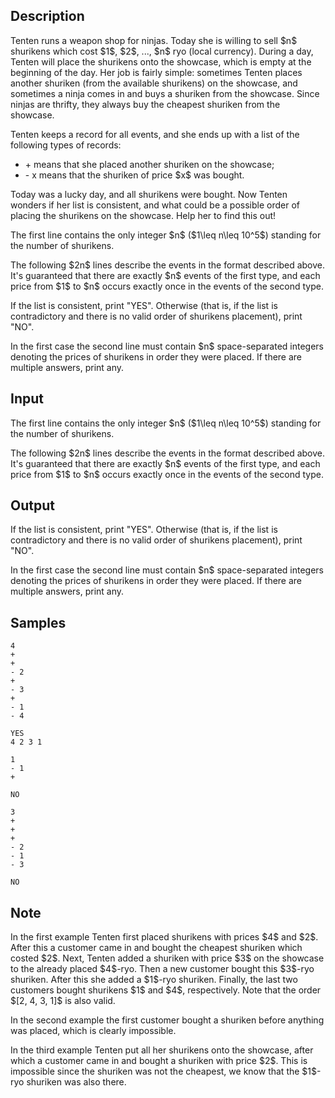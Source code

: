 ## Description

<div><p>Tenten runs a weapon shop for ninjas. Today she is willing to sell $n$ shurikens which cost $1$, $2$, ..., $n$ ryo (local currency). During a day, Tenten will place the shurikens onto the showcase, which is empty at the beginning of the day. Her job is fairly simple: sometimes Tenten places another shuriken (from the available shurikens) on the showcase, and sometimes a ninja comes in and buys a shuriken from the showcase. Since ninjas are thrifty, they always buy the <span class="tex-font-style-bf">cheapest</span> shuriken from the showcase.</p><p>Tenten keeps a record for all events, and she ends up with a list of the following types of records:</p><ul> <li> <span class="tex-font-style-tt">+</span> means that she placed another shuriken on the showcase; </li><li> <span class="tex-font-style-tt">- x</span> means that the shuriken of price $x$ was bought. </li></ul><p>Today was a lucky day, and all shurikens were bought. Now Tenten wonders if her list is consistent, and what could be a possible order of placing the shurikens on the showcase. Help her to find this out!</p></div><div class="input-specification"><p>The first line contains the only integer $n$ ($1\leq n\leq 10^5$) standing for the number of shurikens. </p><p>The following $2n$ lines describe the events in the format described above. It's guaranteed that there are exactly $n$ events of the first type, and each price from $1$ to $n$ occurs exactly once in the events of the second type.</p></div><div class="output-specification"><p>If the list is consistent, print "<span class="tex-font-style-tt">YES</span>". Otherwise (that is, if the list is contradictory and there is no valid order of shurikens placement), print "<span class="tex-font-style-tt">NO</span>".</p><p>In the first case the second line must contain $n$ space-separated integers denoting the prices of shurikens in order they were placed. If there are multiple answers, print any.</p></div>

## Input

<p>The first line contains the only integer $n$ ($1\leq n\leq 10^5$) standing for the number of shurikens. </p><p>The following $2n$ lines describe the events in the format described above. It's guaranteed that there are exactly $n$ events of the first type, and each price from $1$ to $n$ occurs exactly once in the events of the second type.</p>

## Output

<p>If the list is consistent, print "<span class="tex-font-style-tt">YES</span>". Otherwise (that is, if the list is contradictory and there is no valid order of shurikens placement), print "<span class="tex-font-style-tt">NO</span>".</p><p>In the first case the second line must contain $n$ space-separated integers denoting the prices of shurikens in order they were placed. If there are multiple answers, print any.</p>

## Samples

```input1
4
+
+
- 2
+
- 3
+
- 1
- 4
```

```output1
YES
4 2 3 1
```






```input2
1
- 1
+
```

```output2
NO
```






```input3
3
+
+
+
- 2
- 1
- 3
```

```output3
NO
```




## Note

<p>In the first example Tenten first placed shurikens with prices $4$ and $2$. After this a customer came in and bought the cheapest shuriken which costed $2$. Next, Tenten added a shuriken with price $3$ on the showcase to the already placed $4$-ryo. Then a new customer bought this $3$-ryo shuriken. After this she added a $1$-ryo shuriken. Finally, the last two customers bought shurikens $1$ and $4$, respectively. Note that the order $[2, 4, 3, 1]$ is also valid.</p><p>In the second example the first customer bought a shuriken before anything was placed, which is clearly impossible.</p><p>In the third example Tenten put all her shurikens onto the showcase, after which a customer came in and bought a shuriken with price $2$. This is impossible since the shuriken was not the cheapest, we know that the $1$-ryo shuriken was also there.</p>
